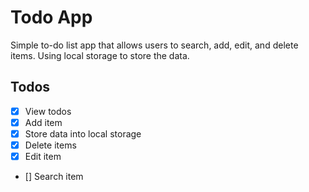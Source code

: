 # Todo App

Simple to-do list app that allows users to search, add, edit, and delete items. Using local storage to store the data.

## Todos

- [x] View todos
- [x] Add item
- [x] Store data into local storage
- [x] Delete items
- [x] Edit item
- [] Search item
